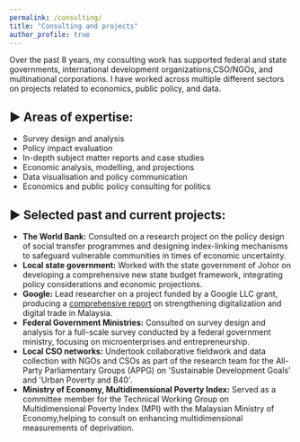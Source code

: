 ```yaml
---
permalink: /consulting/
title: "Consulting and projects"
author_profile: true
---
```


Over the past 8 years, my consulting work has supported federal and state governments, international development organizations,CSO/NGOs, and multinational corporations. I have worked across multiple different sectors on projects related to economics, public policy, and data.  

## ▶ Areas of expertise: 
* Survey design and analysis
* Policy impact evaluation
* In-depth subject matter reports and case studies
* Economic analysis, modelling, and projections
* Data visualisation and policy communication
* Economics and public policy consulting for politics

## ▶ Selected past and current projects:
<ul>
  <li><strong>The World Bank:</strong> Consulted on a research project on the policy design of social transfer programmes and designing index-linking mechanisms to safeguard vulnerable communities in times of economic uncertainty.</li>
  <li><strong>Local state government:</strong> Worked with the state government of Johor on developing a comprehensive new state budget framework, integrating policy considerations and economic projections.</li>
  <li><strong>Google:</strong> Lead researcher on a project funded by a Google LLC grant, producing a <a href="https://www.isis.org.my/wp-content/uploads/2022/02/Strengthening-digital-trade-and-digitalisation-in-Malaysia_24-Feb.pdf">comprehensive report</a> on strengthening digitalization and digital trade in Malaysia.</li>
  <li><strong>Federal Government Ministries:</strong> Consulted on survey design and analysis for a full-scale survey conducted by a federal government ministry, focusing on microenterprises and entrepreneurship.</li>
  <li><strong>Local CSO networks:</strong> Undertook collaborative fieldwork and data collection with NGOs and CSOs as part of the research team for the All-Party Parliamentary Groups (APPG) on 'Sustainable Development Goals' and 'Urban Poverty and B40'.</li>
  <li><strong>Ministry of Economy, Multidimensional Poverty Index:</strong> Served as a committee member for the Technical Working Group on Multidimensional Poverty Index (MPI) with the Malaysian Ministry of Economy,helping to consult on enhancing multidimensional measurements of deprivation.</li>
</ul>